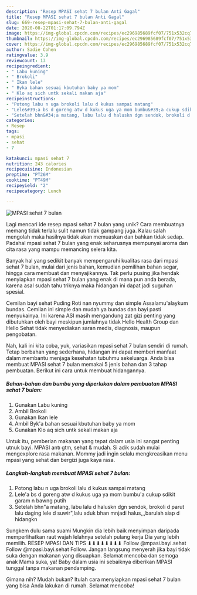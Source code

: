 ```yaml
---
description: "Resep MPASI sehat 7 bulan Anti Gagal"
title: "Resep MPASI sehat 7 bulan Anti Gagal"
slug: 669-resep-mpasi-sehat-7-bulan-anti-gagal
date: 2020-08-22T01:17:09.794Z
image: https://img-global.cpcdn.com/recipes/ec296985689fcf07/751x532cq70/mpasi-sehat-7-bulan-foto-resep-utama.jpg
thumbnail: https://img-global.cpcdn.com/recipes/ec296985689fcf07/751x532cq70/mpasi-sehat-7-bulan-foto-resep-utama.jpg
cover: https://img-global.cpcdn.com/recipes/ec296985689fcf07/751x532cq70/mpasi-sehat-7-bulan-foto-resep-utama.jpg
author: Sadie Cohen
ratingvalue: 3.9
reviewcount: 13
recipeingredient:
- " Labu kuning"
- " Brokoli"
- " Ikan lele"
- " Byka bahan sesuai kbutuhan baby ya mom"
- " Klo aq sich untk sekali makan aja"
recipeinstructions:
- "Potong labu n uga brokoli lalu d kukus sampai matang"
- "Lele&#39;a bs d goreng atw d kukus uga ya mom bumbu&#39;a cukup sdikit garam n bawng putih"
- "Setelah bhn&#34;a matang, labu lalu d haluskn dgn sendok, brokoli d parut lalu daging lele d suwir&#34;,lalu aduk bhan mnjadi halus,,,barulah siap d hidangkn"
categories:
- Resep
tags:
- mpasi
- sehat
- 7

katakunci: mpasi sehat 7 
nutrition: 243 calories
recipecuisine: Indonesian
preptime: "PT26M"
cooktime: "PT49M"
recipeyield: "2"
recipecategory: Lunch

---
```



![MPASI sehat 7 bulan](https://img-global.cpcdn.com/recipes/ec296985689fcf07/751x532cq70/mpasi-sehat-7-bulan-foto-resep-utama.jpg)

Lagi mencari ide resep mpasi sehat 7 bulan yang unik? Cara membuatnya memang tidak terlalu sulit namun tidak gampang juga. Kalau salah mengolah maka hasilnya tidak akan memuaskan dan bahkan tidak sedap. Padahal mpasi sehat 7 bulan yang enak seharusnya mempunyai aroma dan cita rasa yang mampu memancing selera kita.

Banyak hal yang sedikit banyak mempengaruhi kualitas rasa dari mpasi sehat 7 bulan, mulai dari jenis bahan, kemudian pemilihan bahan segar, hingga cara membuat dan menyajikannya. Tak perlu pusing jika hendak menyiapkan mpasi sehat 7 bulan yang enak di mana pun anda berada, karena asal sudah tahu triknya maka hidangan ini dapat jadi suguhan spesial.

Cemilan bayi sehat Puding Roti nan nyummy dan simple Assalamu&#39;alaykum bundas. Cemilan ini simple dan mudah ya bundas dan bayi pasti menyukainya. Ini karena ASI masih mengandung zat gizi penting yang dibutuhkan oleh bayi meskipun jumlahnya tidak Hello Health Group dan Hello Sehat tidak menyediakan saran medis, diagnosis, maupun pengobatan.


Nah, kali ini kita coba, yuk, variasikan mpasi sehat 7 bulan sendiri di rumah. Tetap berbahan yang sederhana, hidangan ini dapat memberi manfaat dalam membantu menjaga kesehatan tubuhmu sekeluarga. Anda bisa membuat MPASI sehat 7 bulan memakai 5 jenis bahan dan 3 tahap pembuatan. Berikut ini cara untuk membuat hidangannya.

<!--inarticleads1-->

##### Bahan-bahan dan bumbu yang diperlukan dalam pembuatan MPASI sehat 7 bulan:

1. Gunakan  Labu kuning
1. Ambil  Brokoli
1. Gunakan  Ikan lele
1. Ambil  Byk&#39;a bahan sesuai kbutuhan baby ya mom
1. Gunakan  Klo aq sich untk sekali makan aja


Untuk itu, pemberian makanan yang tepat dalam usia ini sangat penting utnuk bayi. MPASI antı gtm, sehat &amp; mudah. Si adik sudah mulai mengexplore rasa makanan. Mommy jadi ingin selalu mengkreasikan menu mpasi yang sehat dan bergizi juga kaya rasa. 

<!--inarticleads2-->

##### Langkah-langkah membuat MPASI sehat 7 bulan:

1. Potong labu n uga brokoli lalu d kukus sampai matang
1. Lele&#39;a bs d goreng atw d kukus uga ya mom bumbu&#39;a cukup sdikit garam n bawng putih
1. Setelah bhn&#34;a matang, labu lalu d haluskn dgn sendok, brokoli d parut lalu daging lele d suwir&#34;,lalu aduk bhan mnjadi halus,,,barulah siap d hidangkn


Sungkem dulu sama suami Mungkin dia lebih baik menyimpan daripada memperlihatkan raut wajah lelahnya setelah pulang kerja Dia yang lebih memilih. RESEP MPASI DAN TIPS ⬇⬇⬇⬇⬇⬇⬇⬇ Follow @mpasi.bayi.sehat Follow @mpasi.bayi.sehat Follow. Jangan langsung menyerah jika bayi tidak suka dengan makanan yang disuapkan. Selamat mencoba dan semoga anak Mama suka, ya! Baby dalam usia ini sebaiknya diberikan MPASI tunggal tanpa makanan pendamping. 

Gimana nih? Mudah bukan? Itulah cara menyiapkan mpasi sehat 7 bulan yang bisa Anda lakukan di rumah. Selamat mencoba!
